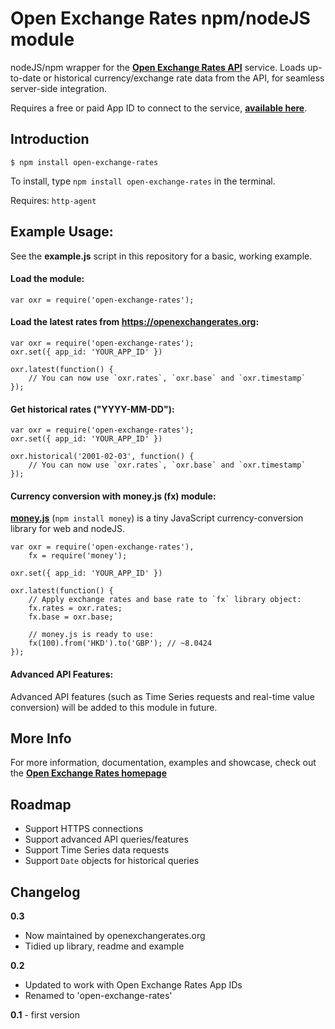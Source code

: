 # Open Exchange Rates npm/nodeJS module

nodeJS/npm wrapper for the **[Open Exchange Rates API](http://openexchangerates.org "Free reliable exchange rates/currency conversion data API")** service. Loads up-to-date or historical currency/exchange rate data from the API, for seamless server-side integration.

Requires a free or paid App ID to connect to the service, **[available here](https://openexchangerates.org/signup "Open Exchange Rates API App ID API Key signup")**.


## Introduction

	$ npm install open-exchange-rates


To install, type `npm install open-exchange-rates` in the terminal.

Requires: `http-agent`


## Example Usage:

See the **example.js** script in this repository for a basic, working example.

#### Load the module:

	var oxr = require('open-exchange-rates');

#### Load the latest rates from https://openexchangerates.org:

	var oxr = require('open-exchange-rates');
	oxr.set({ app_id: 'YOUR_APP_ID' })
	
	oxr.latest(function() {
		// You can now use `oxr.rates`, `oxr.base` and `oxr.timestamp`
	});

#### Get historical rates ("YYYY-MM-DD"):

	var oxr = require('open-exchange-rates');
	oxr.set({ app_id: 'YOUR_APP_ID' })
	
	oxr.historical('2001-02-03', function() {
		// You can now use `oxr.rates`, `oxr.base` and `oxr.timestamp`
	});

#### Currency conversion with money.js (fx) module:

**[money.js](http://openexchangerates.github.io/money.js "JavaScript and NodeJS Currency Conversion Library")** (`npm install money`) is a tiny JavaScript currency-conversion library for web and nodeJS.

	var oxr = require('open-exchange-rates'),
		fx = require('money');
	
	oxr.set({ app_id: 'YOUR_APP_ID' })
	
	oxr.latest(function() {
		// Apply exchange rates and base rate to `fx` library object:
		fx.rates = oxr.rates;
		fx.base = oxr.base;
		
		// money.js is ready to use:
		fx(100).from('HKD').to('GBP'); // ~8.0424
	});

#### Advanced API Features:

Advanced API features (such as Time Series requests and real-time value conversion) will be added to this module in future.


## More Info

For more information, documentation, examples and showcase, check out the **[Open Exchange Rates homepage](https://openexchangerates.org "Open Exchange Rates API - real-time currency data API")**


## Roadmap

* Support HTTPS connections
* Support advanced API queries/features
* Support Time Series data requests
* Support `Date` objects for historical queries


## Changelog

**0.3**
* Now maintained by openexchangerates.org
* Tidied up library, readme and example

**0.2**
* Updated to work with Open Exchange Rates App IDs
* Renamed to 'open-exchange-rates'

**0.1** - first version
